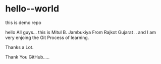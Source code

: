 # hello--world
this is demo repo

hello All guys...
this is Mitul B. Jambukiya From Rajkot Gujarat ..
and I am very enjoing the Git Process of learning.

Thanks a Lot. 

Thank You GitHub.....

